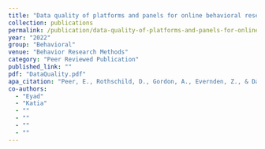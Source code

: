 ```yaml
---
title: "Data quality of platforms and panels for online behavioral research"
collection: publications
permalink: /publication/data-quality-of-platforms-and-panels-for-online-behavioral-research
year: "2022"
group: "Behavioral"
venue: "Behavior Research Methods"
category: "Peer Reviewed Publication"
published_link: ""
pdf: "DataQuality.pdf"
apa_citation: "Peer, E., Rothschild, D., Gordon, A., Evernden, Z., & Damer, E. (2021). Data quality of platforms and panels for online behavioral research. Behavior Research Methods, 54(4), 1643-1662. https://doi.org/10.3758/s13428-021-01694-3"
co-authors:
  - "Eyad"
  - "Katia"
  - ""
  - ""
  - ""
  - ""
---
```

